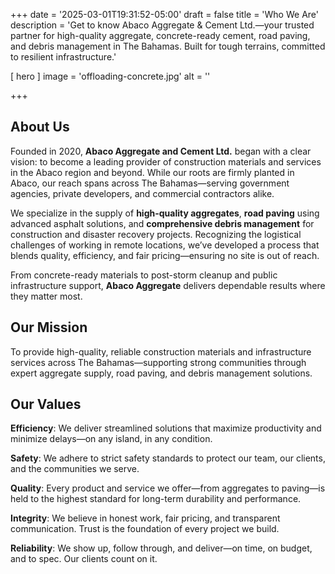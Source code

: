 +++
date = '2025-03-01T19:31:52-05:00'
draft = false
title = 'Who We Are'
description = 'Get to know Abaco Aggregate & Cement Ltd.—your trusted partner for high-quality aggregate, concrete-ready cement, road paving, and debris management in The Bahamas. Built for tough terrains, committed to resilient infrastructure.'

[ hero ]
  image = 'offloading-concrete.jpg'
  alt = ''

+++

<!-- ## About Us

Founded in 2020, Abaco Aggregate and Cement Ltd. emerged with a singular vision: to establish itself as a premier construction company in the Abaco region. Although deeply rooted in Abaco, our vision extends far beyond regional confines. Recognizing the demand for high-quality concrete in challenging terrains, we've pioneered an innovative process that seamlessly integrates efficiency, top-tier quality, and fair pricing.

Our distinctive approach isn't restricted to Abaco; it's accessible to clients throughout the entire Bahamas. With a particular focus on serving remote and challenging-to-access areas across the country, our highly trained construction experts take pride in delivering exceptional aggregate and construction services to communities far and wide.

## Our Mission

Abaco Aggregate and Cement Ltd.'s mission is to provide high-quality and reliable aggregate and construction services, not only to Abaco and the Abaco Cays but to the entire Bahamas. We are driven by the desire to contribute to the growth and resilience of communities, ensuring that construction projects, regardless of location, receive superior materials and services.

## Our Values

**Efficiency**: Abaco Aggregate is dedicated to providing timely and resourceful construction solutions. Our commitment to efficiency propels us to continually optimize processes, ensuring precision and speed in project completion.

**Safety**: The safety of our team, clients, and communities is paramount. Abaco Aggregate prioritizes rigorous safety protocols and invests in ongoing training to establish a secure working environment.

**Quality**: Unwavering dedication to delivering high-quality aggregate and construction services defines our ethos. Rigorous testing and adherence to industry-leading standards guarantee the longevity and reliability of every project.

**Integrity**: Operating with the utmost integrity, Abaco Aggregate upholds honesty and transparency. Clients can trust us to fulfill commitments, fostering long-lasting relationships built on integrity and mutual respect.

**Reliability**: Our reputation is built on reliability. Clients can depend on Abaco Aggregate to consistently deliver on promises, meeting deadlines, and exceeding expectations. -->

## About Us

Founded in 2020, **Abaco Aggregate and Cement Ltd.** began with a clear vision: to become a leading provider of construction materials and services in the Abaco region and beyond. While our roots are firmly planted in Abaco, our reach spans across The Bahamas—serving government agencies, private developers, and commercial contractors alike.

We specialize in the supply of **high-quality aggregates**, **road paving** using advanced asphalt solutions, and **comprehensive debris management** for construction and disaster recovery projects. Recognizing the logistical challenges of working in remote locations, we’ve developed a process that blends quality, efficiency, and fair pricing—ensuring no site is out of reach.

From concrete-ready materials to post-storm cleanup and public infrastructure support, **Abaco Aggregate** delivers dependable results where they matter most.


## Our Mission

To provide high-quality, reliable construction materials and infrastructure services across The Bahamas—supporting strong communities through expert aggregate supply, road paving, and debris management solutions.


## Our Values

**Efficiency**: We deliver streamlined solutions that maximize productivity and minimize delays—on any island, in any condition.

**Safety**: We adhere to strict safety standards to protect our team, our clients, and the communities we serve.

**Quality**: Every product and service we offer—from aggregates to paving—is held to the highest standard for long-term durability and performance.

**Integrity**: We believe in honest work, fair pricing, and transparent communication. Trust is the foundation of every project we build.

**Reliability**: We show up, follow through, and deliver—on time, on budget, and to spec. Our clients count on it.
